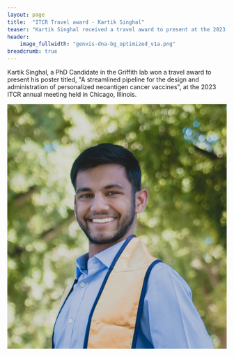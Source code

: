 ```yaml
---
layout: page
title:  "ITCR Travel award - Kartik Singhal"
teaser: "Kartik Singhal received a travel award to present at the 2023 NIH/NCI Informatics Technology for Cancer Research (ITCR) Annual Meeting!"
header:
    image_fullwidth: "genvis-dna-bg_optimized_v1a.png"
breadcrumb: true
---
```


Kartik Singhal, a PhD Candidate in the Griffith lab won a travel award to present his poster titled, "A streamlined pipeline for the design and administration of personalized neoantigen cancer vaccines", at the 2023 ITCR annual meeting held in Chicago, Illinois. 

<div class="row">
    <div class="small-12 columns">
        <img src="/assets/img/team/kartik_singhal.jpg">
    </div>
</div>
